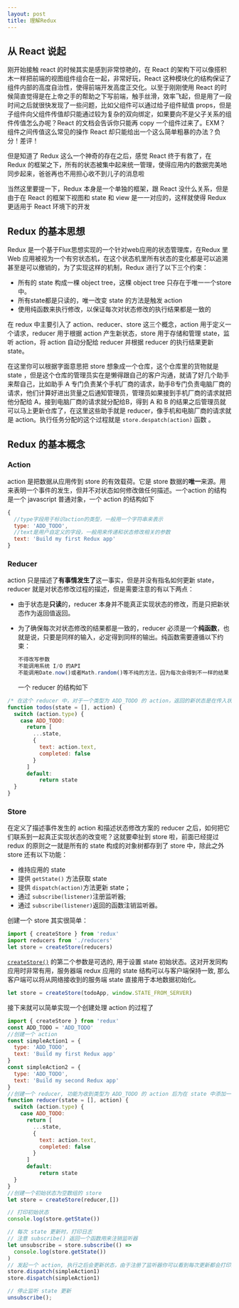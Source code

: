 ```yaml
---
layout: post
title: 理解Redux
---
```


## 从 React 说起

刚开始接触 react 的时候其实是感到非常惊艳的，在 React 的架构下可以像搭积木一样把前端的视图组件组合在一起，非常好玩，React 这种模块化的结构保证了组件内部的高度自治性，使得前端开发高度正交化。以至于刚刚使用 React 的时候简直觉得是在上帝之手的帮助之下写前端，触手丝滑，效率飞起，但是用了一段时间之后就很快发现了一些问题，比如父组件可以通过给子组件赋值 props，但是子组件向父组件传值却只能通过较为复杂的双向绑定，如果要向不是父子关系的组件传值怎么办呢？React 的文档会告诉你只能再 copy 一个组件过来了。EXM？组件之间传值这么常见的操作 React 却只能给出一个这么简单粗暴的办法？负分！差评！

但是知道了 Redux 这么一个神奇的存在之后，感觉 React 终于有救了，在 Redux 的框架之下，所有的状态被集中起来统一管理，使得应用内的数据完美地同步起来，爸爸再也不用担心收不到儿子的消息啦

当然这里要提一下，Redux 本身是一个单独的框架，跟 React 没什么关系，但是由于在 React 的框架下视图和 state 和 view 是一一对应的，这样就使得 Redux 更适用于 React 环境下的开发

## Redux 的基本思想

Redux 是一个基于Flux思想实现的一个针对web应用的状态管理库，在Redux 里 Web 应用被视为一个有穷状态机，在这个状态机里所有状态的变化都是可以追溯甚至是可以撤销的，为了实现这样的机制，Redux 进行了以下三个约束：

- 所有的 state 构成一棵 object tree，这棵 object tree 只存在于唯一一个store 中。
- 所有state都是只读的，唯一改变 state 的方法是触发 action
- 使用纯函数来执行修改，以保证每次对状态修改的执行结果都是一致的

在 redux 中主要引入了 action、reducer、store 这三个概念，action 用于定义一个请求，reducer 用于根据 action 产生新状态，store 用于存储和管理 state，监听 action，将 action 自动分配给 reducer 并根据 reducer 的执行结果更新 state。

在这里你可以根据字面意思把 store 想象成一个仓库，这个仓库里的货物就是 state ，但是这个仓库的管理员实在是懒得跟自己的客户沟通，就请了好几个助手来帮自己，比如助手 A 专门负责某个手机厂商的请求，助手B专门负责电脑厂商的请求，他们计算好进出货量之后通知管理员，管理员如果接到手机厂商的请求就把他分配给 A，接到电脑厂商的请求就分配给B，得到 A 和 B 的结果之后管理员就可以马上更新仓库了，在这里这些助手就是 reducer，像手机和电脑厂商的请求就是 action。执行任务分配的这个过程就是 ```store.despatch(action)``` 函数 。

## Redux 的基本概念

### Action

action 是把数据从应用传到 store 的有效载荷。它是 store 数据的**唯一**来源。用来表明一个事件的发生，但并不对状态如何修改做任何描述。一个action 的结构是一个 javascript 普通对象，一个 action 的结构如下

```javascript
{
  //type字段用于标识action的类型，一般用一个字符串来表示
  type: 'ADD_TODO',
  //text是用户自定义的字段，一般用来传递和状态修改相关的参数
  text: 'Build my first Redux app'
}
```

### Reducer

action 只是描述了**有事情发生了**这一事实，但是并没有指名如何更新 state，reducer 就是对状态修改过程的描述，但是需要注意的有以下两点：

- 由于状态是**只读**的，reducer 本身并不能真正实现状态的修改，而是只把新状态作为返回值返回。

- 为了确保每次对状态修改的结果都是一致的，reducer 必须是一个**纯函数**，也就是说，只要是同样的输入，必定得到同样的输出。纯函数需要遵循以下约束：

  ```javascript
  不得改写参数
  不能调用系统 I/O 的API
  不能调用Date.now()或者Math.random()等不纯的方法，因为每次会得到不一样的结果
  ```

  一个 reducer 的结构如下

```javascript
/* 在这个 reducer 中，对于一个类型为 ADD_TODO 的 action，返回的新状态是在传入状态数组中追加了一个元素 */
function todos(state = [], action) {
  switch (action.type) {
    case ADD_TODO:
      return [
        ...state,
        {
          text: action.text,
          completed: false
        }
      ]
      default:
      	  return state
  }
}
```

### Store

在定义了描述事件发生的 action 和描述状态修改方案的 reducer 之后，如何把它们联系到一起真正实现状态的改变呢？这就要牵扯到 store 啦，前面已经提过 redux 的原则之一就是所有的 state 构成的对象树都存到了 store 中，除此之外 store 还有以下功能：

- 维持应用的 state
- 提供 ```getState()``` 方法获取 state
- 提供 `dispatch(action)`方法更新 state；
- 通过 `subscribe(listener)`注册监听器;
- 通过 `subscribe(listener)`返回的函数注销监听器。

创建一个 store 其实很简单：

```javascript
import { createStore } from 'redux'
import reducers from './reducers'
let store = createStore(reducers)
```

[`createStore()`](http://www.redux.org.cn/docs/api/createStore.html) 的第二个参数是可选的, 用于设置 state 初始状态。这对开发同构应用时非常有用，服务器端 redux 应用的 state 结构可以与客户端保持一致, 那么客户端可以将从网络接收到的服务端 state 直接用于本地数据初始化。

```javascript
let store = createStore(todoApp, window.STATE_FROM_SERVER)
```

接下来就可以简单实现一个创建处理 action 的过程了

```javascript
import { createStore } from 'redux'
const ADD_TODO = 'ADD_TODO'
//创建一个 action
const simpleAction1 = {
  type: 'ADD_TODO',
  text: 'Build my first Redux app'
}
const simpleAction2 = {
  type: 'ADD_TODO',
  text: 'Build my second Redux app'
}
//创建一个 reducer, 功能为收到类型为 ADD_TODO 的 action 后为在 state 中添加一个条目
function reducer(state = [], action) {
  switch (action.type) {
    case ADD_TODO:
      return [
        ...state,
        {
          text: action.text,
          completed: false
        }
      ]
      default:
      	  return state
  }
}
//创建一个初始状态为空数组的 store
let store = createStore(reducer,[])

// 打印初始状态
console.log(store.getState())

// 每次 state 更新时，打印日志
// 注意 subscribe() 返回一个函数用来注销监听器
let unsubscribe = store.subscribe(() =>
  console.log(store.getState())
)
// 发起一个 action, 执行之后会更新状态，由于注册了监听器你可以看到每次更新都会打印当前状态
store.dispatch(simpleAction1)
store.dispatch(simpleAction1)

// 停止监听 state 更新
unsubscribe();
```

